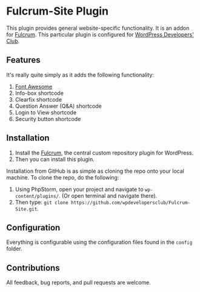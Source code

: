 # Fulcrum-Site Plugin

This plugin provides general website-specific functionality.  It is an addon for [Fulcrum](https://github.com/hellofromtonya/Fulcrum).  This particular plugin is configured for [WordPress Developers' Club](https://wpdevelopersclub.com).
	 	
## Features
It's really quite simply as it adds the following functionality:

1. [Font Awesome](https://fortawesome.github.io/Font-Awesome/)
2. Info-box shortcode
3. Clearfix shortcode
4. Question Answer (Q&A) shortcode
5. Login to View shortcode
6. Security button shortcode

## Installation

1. Install the [Fulcrum](https://github.com/hellofromtonya/Fulcrum), the central custom repository plugin for WordPress.
2. Then you can install this plugin.

Installation from GitHub is as simple as cloning the repo onto your local machine.  To clone the repo, do the following:

1. Using PhpStorm, open your project and navigate to `wp-content/plugins/`. (Or open terminal and navigate there).
2. Then type: `git clone https://github.com/wpdevelopersclub/Fulcrum-Site.git`.

## Configuration
Everything is configurable using the configuration files found in the `config` folder.

## Contributions

All feedback, bug reports, and pull requests are welcome.
